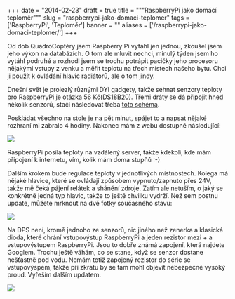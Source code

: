 
+++
date = "2014-02-23"
draft = true
title = """RaspberryPi jako domácí teploměr"""
slug = "raspberrypi-jako-domaci-teplomer"
tags = ['RaspberryPi', 'Teploměr']
banner = ""
aliases = ['/raspberrypi-jako-domaci-teplomer/']
+++

Od dob QuadroCoptéry jsem Raspberry Pi vytáhl jen jednou, zkoušel jsem jeho výkon na databázích. O tom ale mluvit nechci, minulý týden jsem ho vytáhl podruhé a rozhodl jsem se trochu potrápit pacičky jeho procesoru nějakými vstupy z venku a měřit teplotu na třech místech našeho bytu. Chci ji použít k ovládání hlavic radiátorů, ale o tom jindy.

Dnešní svět je prolezlý různými DYI gadgety, takže sehnat senzory teploty pro RaspberryPi je otázka 56 Kč([DS18B20](http://www.ges.cz/cz/cidlo-teploty-ds18b20-GES05600306.html)). Třemi dráty se dá připojit hned několik senzorů, stačí následovat třeba [toto schéma](http://learn.adafruit.com/adafruits-raspberry-pi-lesson-11-ds18b20-temperature-sensing/hardware).

Poskládat všechno na stole je na pět minut, spájet to a napsat nějaké rozhraní mi zabralo 4 hodiny. Nakonec mám z webu dostupné následující:

![](/images/2014/Feb/home.png)

RaspberryPi posílá teploty na vzdálený server, takže kdekoli, kde mám připojení k internetu, vím, kolik mám doma stupňů :-)

Dalším krokem bude regulace teploty v jednotlivých místnostech. Kolega má nějaké hlavice, které se ovládají způsobem vypnuto/zapnuto přes 24V, takže mě čeká pájení relátek a shánění zdroje. Zatím ale netuším, o jaký se konkrétně jedná typ hlavic, takže to ještě chvilku vydrží. Než sem postnu update, můžete mrknout na dvě fotky současného stavu:

![](/images/2014/Feb/2014_02_23_21_30_39.jpg)

Na DPS není, kromě jednoho ze senzorů, nic jiného než zenerka a klasická dioda, které chrání vstupovýstup RaspberryPi a jeden rezistor mezi + a vstupovýstupem RaspberryPi. Jsou to dobře známá zapojení, která najdete Googlem. Trochu ještě váhám, co se stane, když se senzor dostane nešťastně pod vodu. Nemám totiž zapojený rezistor do série se vstupovýspem, takže při zkratu by se tam mohl objevit nebezpečně vysoký proud. Vyřeším dalším updatem.

![](/images/2014/Feb/2014_02_23_21_31_05.jpg)


